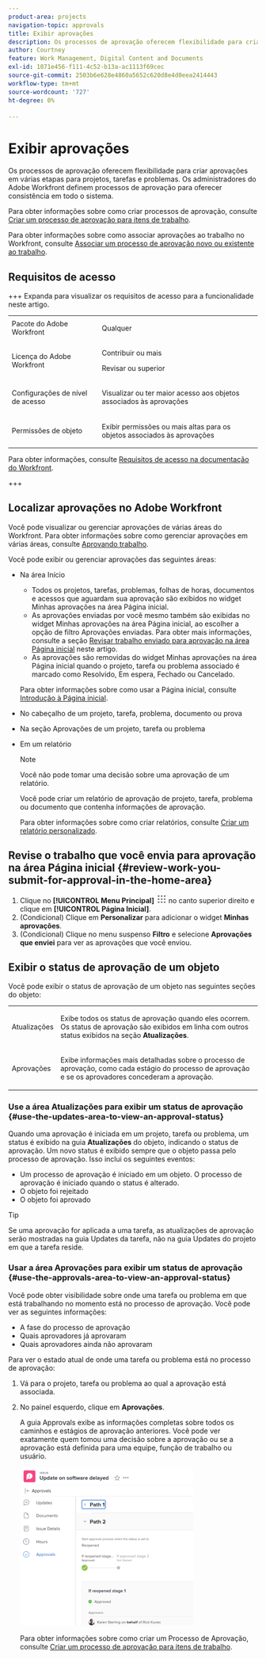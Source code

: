 ```yaml
---
product-area: projects
navigation-topic: approvals
title: Exibir aprovações
description: Os processos de aprovação oferecem flexibilidade para criar aprovações em várias etapas para projetos, tarefas e problemas. Os administradores do Adobe Workfront definem processos de aprovação para oferecer consistência em todo o sistema.
author: Courtney
feature: Work Management, Digital Content and Documents
exl-id: 1071e456-f111-4c52-b13a-ac1113f69cec
source-git-commit: 2503b6e628e4860a5652c620d8e4d0eea2414443
workflow-type: tm+mt
source-wordcount: '727'
ht-degree: 0%

---
```


# Exibir aprovações

Os processos de aprovação oferecem flexibilidade para criar aprovações em várias etapas para projetos, tarefas e problemas. Os administradores do Adobe Workfront definem processos de aprovação para oferecer consistência em todo o sistema.

Para obter informações sobre como criar processos de aprovação, consulte [Criar um processo de aprovação para itens de trabalho](../../administration-and-setup/customize-workfront/configure-approval-milestone-processes/create-approval-processes.md).

Para obter informações sobre como associar aprovações ao trabalho no Workfront, consulte [Associar um processo de aprovação novo ou existente ao trabalho](../../review-and-approve-work/manage-approvals/associate-approval-with-work.md).

## Requisitos de acesso

+++ Expanda para visualizar os requisitos de acesso para a funcionalidade neste artigo.

<table style="table-layout:auto"> 
 <col> 
 <col> 
 <tbody> 
  <tr> 
   <td role="rowheader">Pacote do Adobe Workfront</td> 
   <td> <p>Qualquer</p> </td> 
  </tr> 
  <tr> 
   <td role="rowheader">Licença do Adobe Workfront</td> 
   <td>
   <p></p>Contribuir ou mais</p>
   <p>Revisar ou superior</p>
   </td> 
  </tr> 
  <tr> 
   <td role="rowheader">Configurações de nível de acesso</td> 
   <td><p>Visualizar ou ter maior acesso aos objetos associados às aprovações</p> </td> 
  </tr> 
  <tr> 
   <td role="rowheader">Permissões de objeto</td> 
   <td> <p>Exibir permissões ou mais altas para os objetos associados às aprovações</p></td> 
  </tr> 
 </tbody> 
</table>

Para obter informações, consulte [Requisitos de acesso na documentação do Workfront](/help/quicksilver/administration-and-setup/add-users/access-levels-and-object-permissions/access-level-requirements-in-documentation.md).

+++

## Localizar aprovações no Adobe Workfront

Você pode visualizar ou gerenciar aprovações de várias áreas do Workfront. Para obter informações sobre como gerenciar aprovações em várias áreas, consulte [Aprovando trabalho](../../review-and-approve-work/manage-approvals/approving-work.md).

Você pode exibir ou gerenciar aprovações das seguintes áreas:

* Na área Início

   * Todos os projetos, tarefas, problemas, folhas de horas, documentos e acessos que aguardam sua aprovação são exibidos no widget Minhas aprovações na área Página inicial.
   * As aprovações enviadas por você mesmo também são exibidas no widget Minhas aprovações na área Página inicial, ao escolher a opção de filtro Aprovações enviadas. Para obter mais informações, consulte a seção [Revisar trabalho enviado para aprovação na área Página inicial](#review-work-you-submit-for-approval-in-the-home-area) neste artigo.
   * As aprovações são removidas do widget Minhas aprovações na área Página inicial quando o projeto, tarefa ou problema associado é marcado como Resolvido, Em espera, Fechado ou Cancelado.

  Para obter informações sobre como usar a Página inicial, consulte [Introdução à Página inicial](../../workfront-basics/using-home/using-the-home-area/get-started-with-home.md).

* No cabeçalho de um projeto, tarefa, problema, documento ou prova
* Na seção Aprovações de um projeto, tarefa ou problema
* Em um relatório

  >[!NOTE]
  >
  >Você não pode tomar uma decisão sobre uma aprovação de um relatório.

  Você pode criar um relatório de aprovação de projeto, tarefa, problema ou documento que contenha informações de aprovação.

  Para obter informações sobre como criar relatórios, consulte [Criar um relatório personalizado](../../reports-and-dashboards/reports/creating-and-managing-reports/create-custom-report.md).

## Revise o trabalho que você envia para aprovação na área Página inicial {#review-work-you-submit-for-approval-in-the-home-area}

1. Clique no **[!UICONTROL Menu Principal]** ![Ícone do Menu Principal](assets/main-menu-icon.png) no canto superior direito e clique em **[!UICONTROL Página Inicial]**.
1. (Condicional) Clique em **Personalizar** para adicionar o widget **Minhas aprovações**.
1. (Condicional) Clique no menu suspenso **Filtro** e selecione **Aprovações que enviei** para ver as aprovações que você enviou.


## Exibir o status de aprovação de um objeto

Você pode exibir o status de aprovação de um objeto nas seguintes seções do objeto:

<table style="table-layout:auto"> 
 <col> 
 <col> 
 <tbody> 
  <tr> 
   <td role="rowheader">Atualizações </td> 
   <td> <p>Exibe todos os status de aprovação quando eles ocorrem. Os status de aprovação são exibidos em linha com outros status exibidos na seção <strong>Atualizações</strong>.</p> </td> 
  </tr> 
  <tr> 
   <td role="rowheader">Aprovações</td> 
   <td> <p>Exibe informações mais detalhadas sobre o processo de aprovação, como cada estágio do processo de aprovação e se os aprovadores concederam a aprovação.</p> </td> 
  </tr> 
 </tbody> 
</table>

### Use a área Atualizações para exibir um status de aprovação {#use-the-updates-area-to-view-an-approval-status}

Quando uma aprovação é iniciada em um projeto, tarefa ou problema, um status é exibido na guia **Atualizações** do objeto, indicando o status de aprovação. Um novo status é exibido sempre que o objeto passa pelo processo de aprovação. Isso inclui os seguintes eventos:

* Um processo de aprovação é iniciado em um objeto. O processo de aprovação é iniciado quando o status é alterado.
* O objeto foi rejeitado
* O objeto foi aprovado

>[!TIP]
>
>Se uma aprovação for aplicada a uma tarefa, as atualizações de aprovação serão mostradas na guia Updates da tarefa, não na guia Updates do projeto em que a tarefa reside.

### Usar a área Aprovações para exibir um status de aprovação {#use-the-approvals-area-to-view-an-approval-status}

Você pode obter visibilidade sobre onde uma tarefa ou problema em que está trabalhando no momento está no processo de aprovação. Você pode ver as seguintes informações:

* A fase do processo de aprovação
* Quais aprovadores já aprovaram
* Quais aprovadores ainda não aprovaram

Para ver o estado atual de onde uma tarefa ou problema está no processo de aprovação:

1. Vá para o projeto, tarefa ou problema ao qual a aprovação está associada.
1. No painel esquerdo, clique em **Aprovações**.

   A guia Approvals exibe as informações completas sobre todos os caminhos e estágios de aprovação anteriores. Você pode ver exatamente quem tomou uma decisão sobre a aprovação ou se a aprovação está definida para uma equipe, função de trabalho ou usuário.

   ![Guia Aprovações expandida](assets/approvals-tab-expanded-on-issue-nwe-350x320.png)

   Para obter informações sobre como criar um Processo de Aprovação, consulte [Criar um processo de aprovação para itens de trabalho](../../administration-and-setup/customize-workfront/configure-approval-milestone-processes/create-approval-processes.md).
